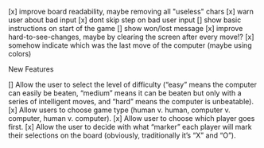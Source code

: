 [x] improve board readability, maybe removing all "useless" chars
[x] warn user about bad input
[x] dont skip step on bad user input
[] show basic instructions on start of the game
[] show won/lost message
[x] improve hard-to-see-changes, maybe by clearing the screen after every move!?
[x] somehow indicate which was the last move of the computer (maybe using colors)

New Features

[] Allow the user to select the level of difficulty (“easy” means the computer can easily be beaten, “medium” means it can be beaten but only with a series of intelligent moves, and “hard” means the computer is unbeatable).
[x] Allow users to choose game type (human v. human, computer v. computer, human v. computer).
[x] Allow user to choose which player goes first.
[x] Allow the user to decide with what “marker” each player will mark their selections on the board (obviously, traditionally it’s “X” and “O”).